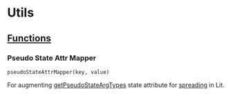 # Utils

## [Functions](functions.ts)

### Pseudo State Attr Mapper

`pseudoStateAttrMapper(key, value)`

For augmenting [getPseudoStateArgTypes](../../../commons/.storybook/utils/README.md#get-pseudo-state-arg-types) state attribute for [spreading](https://open-wc.org/docs/development/lit-helpers/#spread-directives) in Lit.
